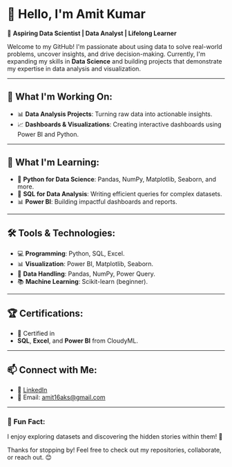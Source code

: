 # 👋 Hello, I'm Amit Kumar  

🌟 **Aspiring Data Scientist | Data Analyst | Lifelong Learner**  

Welcome to my GitHub! I'm passionate about using data to solve real-world problems, uncover insights, and drive decision-making. Currently, I'm expanding my skills in **Data Science** and building projects that demonstrate my expertise in data analysis and visualization.  

---

## 🔭 What I'm Working On:  
- 📊 **Data Analysis Projects**: Turning raw data into actionable insights.  
- 📈 **Dashboards & Visualizations**: Creating interactive dashboards using Power BI and Python.
<!--
- 🤖 **Machine Learning Models**: Exploring predictive analytics and AI.  
-->
---

## 🌱 What I'm Learning:  
- 🚀 **Python for Data Science**: Pandas, NumPy, Matplotlib, Seaborn, and more.  
- 📘 **SQL for Data Analysis**: Writing efficient queries for complex datasets.  
- 📊 **Power BI**: Building impactful dashboards and reports.  
<!--
- 📈 **Statistical Analysis & ML**: Supervised and unsupervised learning techniques.  
-->
---

## 🛠️ Tools & Technologies:  
- 💻 **Programming**: Python, SQL, Excel.  
- 📊 **Visualization**: Power BI, Matplotlib, Seaborn.  
- 📂 **Data Handling**: Pandas, NumPy, Power Query.  
- 📚 **Machine Learning**: Scikit-learn (beginner).  

---

## 🏆 Certifications:  
- 📜 Certified in
-   **SQL**, **Excel**, and **Power BI** from CloudyML.  
<!--
- 🏅 Completed courses in **Data Analysis & Visualization**.  
-->
---

## 📫 Connect with Me:  
- 💼 [LinkedIn](https://www.linkedin.com/in/amit-fm/)  
- 📧 Email: amit16aks@gmail.com
<!--  
- 🌐 [Portfolio](https://yourportfolio.com)  
-->
---

### 📌 Fun Fact:  
I enjoy exploring datasets and discovering the hidden stories within them! 🚀  

Thanks for stopping by! Feel free to check out my repositories, collaborate, or reach out. 😊
